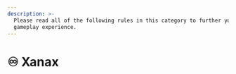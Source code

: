 ```yaml
---
description: >-
  Please read all of the following rules in this category to further your
  gameplay experience.
---
```


# ♾ Xanax

